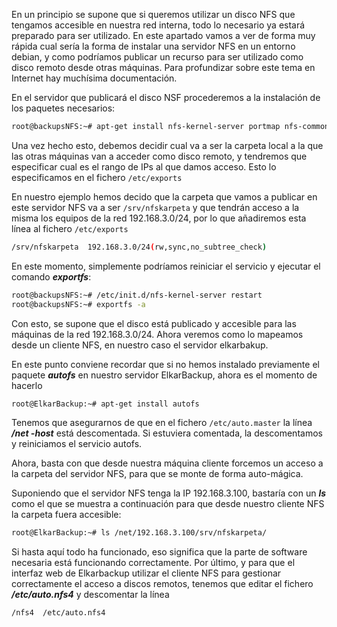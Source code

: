 En un principio se supone que si queremos utilizar un disco NFS que tengamos accesible en nuestra red interna, todo lo necesario ya estará preparado para ser utilizado. En este apartado vamos a ver de forma muy rápida cual sería la forma de instalar una servidor NFS en un entorno debian, y como podríamos publicar un recurso para ser utilizado como disco remoto desde otras máquinas. Para profundizar sobre este tema en Internet hay muchísima documentación.

En el servidor que publicará el disco NSF procederemos a la instalación de los paquetes necesarios:

```bash
root@backupsNFS:~# apt-get install nfs-kernel-server portmap nfs-common
```


Una vez hecho esto, debemos decidir cual va a ser la carpeta local a la que las otras máquinas van a acceder como disco remoto, y tendremos que especificar cual es el rango  de IPs al que damos acceso. Esto lo especificamos en el fichero `/etc/exports`

En nuestro ejemplo hemos decido que la carpeta que vamos a publicar en este servidor NFS va a ser `/srv/nfskarpeta` y que tendrán acceso a la misma los equipos de la red 192.168.3.0/24, por lo que añadiremos esta línea al fichero `/etc/exports`

```bash
/srv/nfskarpeta  192.168.3.0/24(rw,sync,no_subtree_check) 
```


En este momento, simplemente podríamos reiniciar el servicio y ejecutar el comando ***exportfs***:

```bash
root@backupsNFS:~# /etc/init.d/nfs-kernel-server restart
root@backupsNFS:~# exportfs -a
```


Con esto, se supone que el disco está publicado y accesible para las máquinas de la red  192.168.3.0/24. Ahora veremos como lo mapeamos desde un cliente NFS, en nuestro caso el servidor elkarbakup.

En este punto conviene recordar que si no hemos instalado previamente el paquete ***autofs*** en nuestro servidor ElkarBackup, ahora es el momento de hacerlo

```bash
root@ElkarBackup:~# apt-get install autofs 
```


Tenemos que asegurarnos de que en el fichero `/etc/auto.master` la línea ***/net   -host*** está descomentada. Si estuviera comentada, la descomentamos y reiniciamos el servicio autofs.

Ahora, basta con que desde nuestra máquina cliente forcemos un acceso a la carpeta del servidor NFS, para que se monte de forma auto-mágica.

Suponiendo que el servidor NFS tenga la IP 192.168.3.100, bastaría con un ***ls*** como el que se muestra a continuación para que desde nuestro cliente NFS la carpeta fuera accesible:

```bash
root@ElkarBackup:~# ls /net/192.168.3.100/srv/nfskarpeta/ 
```


Si hasta aquí todo ha funcionado, eso significa que la parte de software necesaria está funcionando correctamente. Por último, y para que el interfaz web de Elkarbackup utilizar el cliente NFS para gestionar correctamente el acceso a discos remotos, tenemos que editar el fichero ***/etc/auto.nfs4*** y descomentar la línea

```bash
/nfs4  /etc/auto.nfs4
```



